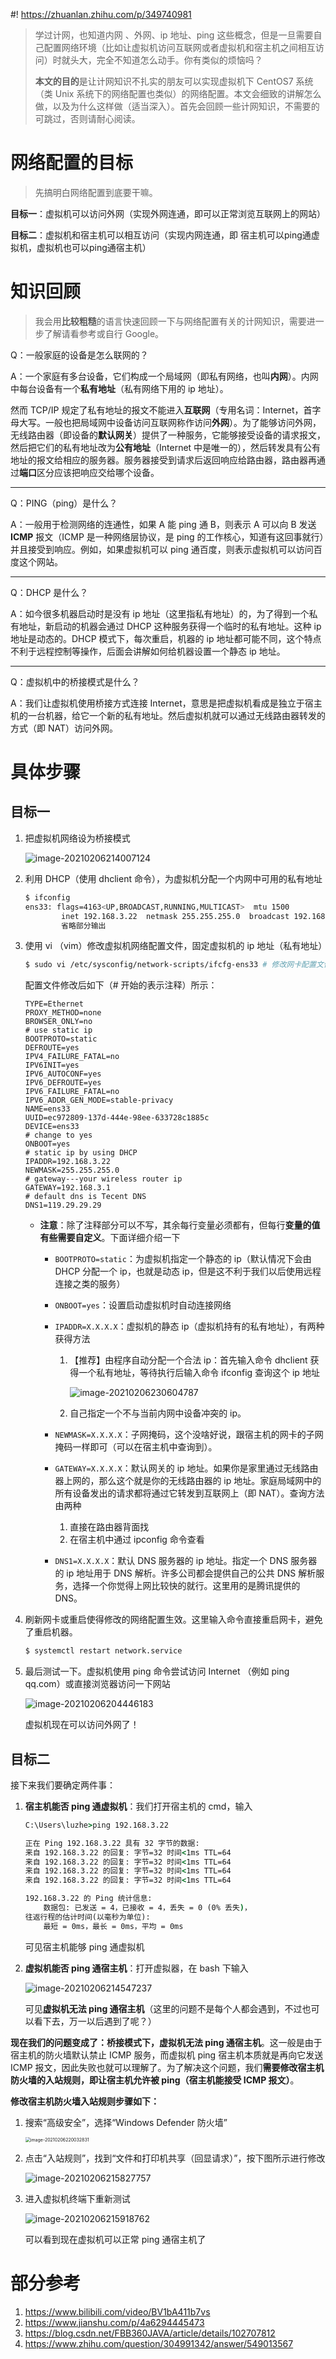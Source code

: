#! https://zhuanlan.zhihu.com/p/349740981
>    学过计网，也知道内网 、外网、ip 地址、ping 这些概念，但是一旦需要自己配置网络环境（比如让虚拟机访问互联网或者虚拟机和宿主机之间相互访问）时就头大，完全不知道怎么动手。你有类似的烦恼吗？
>
>    **本文的目的**是让计网知识不扎实的朋友可以实现虚拟机下 CentOS7 系统（类 Unix 系统下的网络配置也类似）的网络配置。本文会细致的讲解怎么做，以及为什么这样做（适当深入）。首先会回顾一些计网知识，不需要的可跳过，否则请耐心阅读。

# 网络配置的目标

>   先搞明白网络配置到底要干嘛。

**目标一**：虚拟机可以访问外网（实现外网连通，即可以正常浏览互联网上的网站）

**目标二**：虚拟机和宿主机可以相互访问（实现内网连通，即 宿主机可以ping通虚拟机，虚拟机也可以ping通宿主机）

# 知识回顾

>   我会用**比较粗糙**的语言快速回顾一下与网络配置有关的计网知识，需要进一步了解请看参考或自行 Google。



Q：一般家庭的设备是怎么联网的？

A：一个家庭有多台设备，它们构成一个局域网（即私有网络，也叫**内网**）。内网中每台设备有一个**私有地址**（私有网络下用的 ip 地址）。

然而 TCP/IP 规定了私有地址的报文不能进入**互联网**（专用名词：Internet，首字母大写。一般也把局域网中设备访问互联网称作访问**外网**）。为了能够访问外网，无线路由器（即设备的**默认网关**）提供了一种服务，它能够接受设备的请求报文，然后把它们的私有地址改为**公有地址**（Internet 中是唯一的），然后转发具有公有地址的报文给相应的服务器。服务器接受到请求后返回响应给路由器，路由器再通过**端口**区分应该把响应交给哪个设备。

---

Q：PING（ping）是什么？

A：一般用于检测网络的连通性，如果 A 能 ping 通 B，则表示 A 可以向 B 发送 **ICMP** 报文（ICMP 是一种网络层协议，是 ping 的工作核心，知道有这回事就行）并且接受到响应。例如，如果虚拟机可以 ping 通百度，则表示虚拟机可以访问百度这个网站。



---

Q：DHCP 是什么？

A：如今很多机器启动时是没有 ip 地址（这里指私有地址）的，为了得到一个私有地址，新启动的机器会通过 DHCP 这种服务获得一个临时的私有地址。这种 ip 地址是动态的。DHCP 模式下，每次重启，机器的 ip 地址都可能不同，这个特点不利于远程控制等操作，后面会讲解如何给机器设置一个静态 ip 地址。



---

Q：虚拟机中的桥接模式是什么？

A：我们让虚拟机使用桥接方式连接 Internet，意思是把虚拟机看成是独立于宿主机的一台机器，给它一个新的私有地址。然后虚拟机就可以通过无线路由器转发的方式（即 NAT）访问外网。





# 具体步骤



## 目标一

1.  把虚拟机网络设为桥接模式

    ![image-20210206214007124](https://gitee.com/llillz/images/raw/master/image-20210206214007124.png)

2.  利用 DHCP（使用 dhclient 命令），为虚拟机分配一个内网中可用的私有地址

    ```bash
    $ ifconfig
    ens33: flags=4163<UP,BROADCAST,RUNNING,MULTICAST>  mtu 1500
            inet 192.168.3.22  netmask 255.255.255.0  broadcast 192.168.3.255
            省略部分输出
    ```

3.  使用 vi （vim）修改虚拟机网络配置文件，固定虚拟机的 ip 地址（私有地址）

    ```bash
    $ sudo vi /etc/sysconfig/network-scripts/ifcfg-ens33 # 修改网卡配置文件需要获取管理员权限！
    ```

    配置文件修改后如下（# 开始的表示注释）所示：

    ```
    TYPE=Ethernet
    PROXY_METHOD=none
    BROWSER_ONLY=no
    # use static ip
    BOOTPROTO=static 
    DEFROUTE=yes
    IPV4_FAILURE_FATAL=no
    IPV6INIT=yes
    IPV6_AUTOCONF=yes
    IPV6_DEFROUTE=yes
    IPV6_FAILURE_FATAL=no
    IPV6_ADDR_GEN_MODE=stable-privacy
    NAME=ens33
    UUID=ec972809-137d-444e-98ee-633728c1885c
    DEVICE=ens33
    # change to yes
    ONBOOT=yes
    # static ip by using DHCP
    IPADDR=192.168.3.22
    NEWMASK=255.255.255.0
    # gateway---your wireless router ip
    GATEWAY=192.168.3.1
    # default dns is Tecent DNS
    DNS1=119.29.29.29
    ```

    -   **注意**：除了注释部分可以不写，其余每行变量必须都有，但每行**变量的值有些需要自定义**。下面详细介绍一下

        -   `BOOTPROTO=static`：为虚拟机指定一个静态的 ip（默认情况下会由 DHCP 分配一个 ip，也就是动态 ip，但是这不利于我们以后使用远程连接之类的服务）

        -   `ONBOOT=yes`：设置启动虚拟机时自动连接网络

        -   `IPADDR=X.X.X.X`：虚拟机的静态 ip（虚拟机持有的私有地址），有两种获得方法

            1.  【推荐】由程序自动分配一个合法 ip：首先输入命令 dhclient 获得一个私有地址，等待执行后输入命令 ifconfig 查询这个 ip 地址

                ![image-20210206230604787](https://gitee.com/llillz/images/raw/master/image-20210206230604787.png)

            2.  自己指定一个不与当前内网中设备冲突的 ip。

        -   `NEWMASK=X.X.X.X`：子网掩码，这个没啥好说，跟宿主机的网卡的子网掩码一样即可（可以在宿主机中查询到）。

        -   `GATEWAY=X.X.X.X`：默认网关的 ip 地址。如果你是家里通过无线路由器上网的，那么这个就是你的无线路由器的 ip 地址。家庭局域网中的所有设备发出的请求都将通过它转发到互联网上（即 NAT）。查询方法由两种
            1.  直接在路由器背面找
            2.  在宿主机中通过 ipconfig 命令查看
            
        -   `DNS1=X.X.X.X`：默认 DNS 服务器的 ip 地址。指定一个 DNS 服务器的 ip 地址用于 DNS 解析。许多公司都会提供自己的公共 DNS 解析服务，选择一个你觉得上网比较快的就行。这里用的是腾讯提供的 DNS。

4.  刷新网卡或重启使得修改的网络配置生效。这里输入命令直接重启网卡，避免了重启机器。

    ```bash
    $ systemctl restart network.service
    ```

5.  最后测试一下。虚拟机使用 ping 命令尝试访问 Internet （例如 ping qq.com）或直接浏览器访问一下网站

    ![image-20210206204446183](https://gitee.com/llillz/images/raw/master/image-20210206204446183.png)

    虚拟机现在可以访问外网了！



## 目标二

接下来我们要确定两件事：

1.  **宿主机能否 ping 通虚拟机**：我们打开宿主机的 cmd，输入

    ```cmd
    C:\Users\luzhe>ping 192.168.3.22
    
    正在 Ping 192.168.3.22 具有 32 字节的数据:
    来自 192.168.3.22 的回复: 字节=32 时间<1ms TTL=64
    来自 192.168.3.22 的回复: 字节=32 时间<1ms TTL=64
    来自 192.168.3.22 的回复: 字节=32 时间<1ms TTL=64
    来自 192.168.3.22 的回复: 字节=32 时间<1ms TTL=64
    
    192.168.3.22 的 Ping 统计信息:
        数据包: 已发送 = 4，已接收 = 4，丢失 = 0 (0% 丢失)，
    往返行程的估计时间(以毫秒为单位):
        最短 = 0ms，最长 = 0ms，平均 = 0ms
    ```

    可见宿主机能够 ping 通虚拟机

2.  **虚拟机能否 ping 通宿主机**：打开虚拟器，在 bash 下输入

    ![image-20210206214547237](https://gitee.com/llillz/images/raw/master/image-20210206214547237.png)

    可见**虚拟机无法 ping 通宿主机**（这里的问题不是每个人都会遇到，不过也可以看下去，万一以后遇到了呢？）



**现在我们的问题变成了：桥接模式下，虚拟机无法 ping 通宿主机**。这一般是由于宿主机的防火墙默认禁止 ICMP 服务，而虚拟机 ping 宿主机本质就是再向它发送 ICMP 报文，因此失败也就可以理解了。为了解决这个问题，我们**需要修改宿主机防火墙的入站规则，即让宿主机允许被 ping（宿主机能接受 ICMP 报文）**。



**修改宿主机防火墙入站规则步骤如下：**

1.  搜索“高级安全”，选择“Windows Defender 防火墙”

    <img src="https://gitee.com/llillz/images/raw/master/image-20210206220032831.png" alt="image-20210206220032831" style="zoom:50%;" />

2.  点击“入站规则”，找到“文件和打印机共享（回显请求）”，按下图所示进行修改

    ![image-20210206215827757](https://gitee.com/llillz/images/raw/master/image-20210206215827757.png)

3.  进入虚拟机终端下重新测试

    ![image-20210206215918762](https://gitee.com/llillz/images/raw/master/image-20210206215918762.png)

    可以看到现在虚拟机可以正常 ping 通宿主机了



# 部分参考

1.  https://www.bilibili.com/video/BV1bA411b7vs
2.  https://www.jianshu.com/p/4a6294445473
3.  https://blog.csdn.net/FBB360JAVA/article/details/102707812
4.  https://www.zhihu.com/question/304991342/answer/549013567